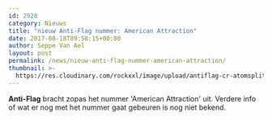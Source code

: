 ```yaml
---
id: 2928
category: Nieuws
title: "nieuw Anti-Flag nummer: American Attraction"
date: 2017-08-18T09:58:15+00:00
author: Seppe Van Ael
layout: post
permalink: /news/nieuw-anti-flag-nummer-american-attraction/
thumbnail: >-
  https://res.cloudinary.com/rockxxl/image/upload/antiflag-cr-atomsplitter-billboard-1548.jpg
---
```

**Anti-Flag** bracht zopas het nummer 'American Attraction' uit. Verdere info of wat er nog met het nummer gaat gebeuren is nog niet bekend.
